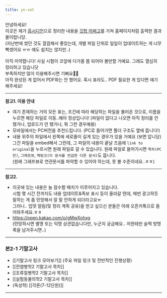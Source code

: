 ```yaml
---
title: yn-vet
---
```


안녕하세요!<br>
이곳은 제가 [옵시디언](https://obsidian.md/)으로 정리한 내용을 [깃헙 어쩌고](https://github.com/yn-shin/yn_vet/tree/v4)를 거쳐 홈페이지처럼 출력한 결과물이랍니당. <br>(지난번에 썼던 것도 깔끔해서 좋았는데, 개별 파일 단위로 일일이 업데이트하는 게 너무 빡셌어요 ㅠㅠ 얘도 쉽지는 않지만..)<br>
<br>
아직 미약합니다! 사실 시험이 코앞에 다가올 쯤 되어야 볼만할 거예요. 그래도 열심히 정리하고 있습니닷<br>
부족하지만 많이 이용해주시면 기뻐요🙇‍♀️<br>
아직 완성된 게 없어서 PDF화는 안 했어요. 혹시 표라도.. PDF 필요한 게 있다면 얘기해주세요!
<br>

---

**참고1. 이용 안내** <br>
- 여기 존재하는 거의 모든 표는, 조건에 따라 해당하는 파일을 불러온 것으로, 이름을 누르면 해당 파일로 이동..해야 정상입니다!
(파일이 없다고 나오면 아직 정리를 안했거나, 업로드가 안 됐거나, 뭐 그런 경우예용)
- 모바일에서는 PC버전을 추천드립니다. (PC로 들어가면 폴더 구조도 옆에 뜹니다!)
- 내용 위주의 파일에서 왼쪽에 세로줄이 길게 있는 경우가 있을 거예요 (보면 압니당)<br>그건 파일을 embed해서 그런데, 그 파일의 내용이 끝날 즈음에 `link to original`을 누르시면 원래 파일로 갈 수 있습니다. 원래 파일로 들어가시면 `목차(PC만)`, `그래프뷰`, `백링크(이 문서를 언급한 다른 문서)`도 뜹니다.<br> (원래 그래프뷰로 연관문서를 파악할 수 있어야 하는데, 못 볼 수준이네요..ㅎㅎ)

---

**참고2.**<br>
- 이곳에 있는 내용은 늘 잠수함 패치가 이루어지고 있습니다.<br>
시험 몇 시간 전까지도 내용 업데이트&족보 표시 등이 올라갈 텐데, 매번 광고하듯 말하는 게 좀 민망해서 잘 말 안하게 되더라고요ㅠ<br>
그러니.. 업뎃 알림(및 정리 계획 공유)을 받고 싶으신 분들은 아래 오픈카톡으로 들어와주세요.ㅎㅎ
- https://open.kakao.com/o/gMwXohxg <br>
(민망하시면 별명 또는 익명 상관없습니다만, 누군지 궁금해요.. 저한테만 슬쩍 방명록을 남겨주시면..)

---

### 본2-1 기말고사
- [[기말고사 링크 모아보기]] (주요 파일 링크 및 전반적인 진행상황)
-   [[전염병학2 기말고사 목차]]
-   [[조류질병학2 기말고사 목차]]
-   [[실험동물의학2 기말고사 목차]]
-  (독성학) [[각론(7-12단원)]]

---
